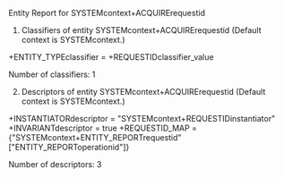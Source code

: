 ---
---
Entity Report for SYSTEMcontext+ACQUIRErequestid

1. Classifiers of entity SYSTEMcontext+ACQUIRErequestid
(Default context is SYSTEMcontext.)

+ENTITY_TYPEclassifier = +REQUESTIDclassifier_value

Number of classifiers: 1

2. Descriptors of entity SYSTEMcontext+ACQUIRErequestid
(Default context is SYSTEMcontext.)

+INSTANTIATORdescriptor = "SYSTEMcontext+REQUESTIDinstantiator"
+INVARIANTdescriptor = true
+REQUESTID_MAP = {"SYSTEMcontext+ENTITY_REPORTrequestid" ["ENTITY_REPORToperationid"]}

Number of descriptors: 3

